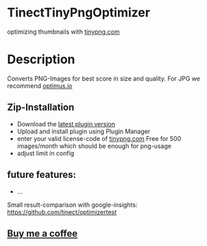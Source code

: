 # TinectTinyPngOptimizer
optimizing thumbnails with [tinypng.com](https://tinypng.com/)


# Description

Converts PNG-Images for best score in size and quality.
For JPG we recommend [optimus.io](https://github.com/tinect/TinectOptimusOptimizer)

## Zip-Installation

* Download the [latest plugin version](https://github.com/tinect/TinectTinyPngOptimizer/releases/latest/)
* Upload and install plugin using Plugin Manager
* enter your valid license-code of [tinypng.com](https://tinypng.com/) Free for 500 images/month which should be enough for png-usage
* adjust limit in config

## future features:
* ...

Small result-comparison with google-insights: https://github.com/tinect/optimizertest


## [Buy me a coffee](https://www.paypal.me/tinect/)